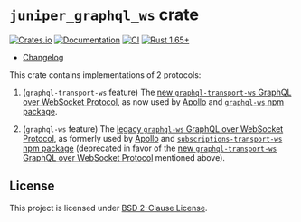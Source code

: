 `juniper_graphql_ws` crate
==========================

[![Crates.io](https://img.shields.io/crates/v/juniper_graphql_ws.svg?maxAge=2592000)](https://crates.io/crates/juniper_graphql_ws)
[![Documentation](https://docs.rs/juniper_graphql_ws/badge.svg)](https://docs.rs/juniper_graphql_ws)
[![CI](https://github.com/graphql-rust/juniper/workflows/CI/badge.svg?branch=master "CI")](https://github.com/graphql-rust/juniper/actions?query=workflow%3ACI+branch%3Amaster)
[![Rust 1.65+](https://img.shields.io/badge/rustc-1.65+-lightgray.svg "Rust 1.65+")](https://blog.rust-lang.org/2022/11/03/Rust-1.65.0.html)

- [Changelog](https://github.com/graphql-rust/juniper/blob/master/juniper_graphql_ws/CHANGELOG.md)

This crate contains implementations of 2 protocols:

1. (`graphql-transport-ws` feature) The [new `graphql-transport-ws` GraphQL over WebSocket Protocol][new], as now used by [Apollo] and [`graphql-ws` npm package].

2. (`graphql-ws` feature) The [legacy `graphql-ws` GraphQL over WebSocket Protocol][old], as formerly used by [Apollo] and [`subscriptions-transport-ws` npm package] (deprecated in favor of the [new `graphql-transport-ws` GraphQL over WebSocket Protocol][new] mentioned above).




## License

This project is licensed under [BSD 2-Clause License](https://github.com/graphql-rust/juniper/blob/master/juniper_graphql_ws/LICENSE).




[`graphql-ws` npm package]: https://npmjs.com/package/graphql-ws
[`subscriptions-transport-ws` npm package]: https://npmjs.com/package/subscriptions-transport-ws
[Apollo]: https://www.apollographql.com
[new]: https://github.com/enisdenjo/graphql-ws/blob/v5.14.0/PROTOCOL.md
[old]: https://github.com/apollographql/subscriptions-transport-ws/blob/v0.11.0/PROTOCOL.md
